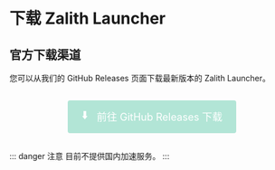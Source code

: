 # 下载 Zalith Launcher

## 官方下载渠道

您可以从我们的 GitHub Releases 页面下载最新版本的 Zalith Launcher。
<div class="download-container">
  <a href="https://github.com/ZalithLauncher/ZalithLauncher/releases" class="download-button">
    <span class="download-icon">⬇️</span>
    <span class="download-text">前往 GitHub Releases 下载</span>
  </a>
</div>

::: danger 注意
目前不提供国内加速服务。
:::

<style>
.download-container {
  text-align: center;
  margin: 30px 0;
}

.download-button {
  display: inline-block;
  background-color:rgba(56, 190, 150, 0.38);
  color: white;
  padding: 12px 24px;
  text-align: center;
  text-decoration: none;
  font-size: 18px;
  border-radius: 4px;
  transition: background-color 0.3s;
}

.download-button:hover {
  background-color:rgba(46, 187, 206, 0.3);
}

.download-icon {
  font-size: 20px;
  margin-right: 10px;
}

.download-text {
  vertical-align: middle;
  text-decoration: none;
}
</style>